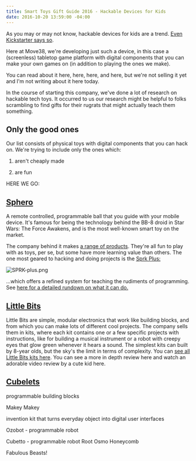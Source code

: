 ```yaml
---
title: Smart Toys Gift Guide 2016 - Hackable Devices for Kids
date: 2016-10-20 13:59:00 -04:00
---
```


As you may or may not know, hackable devices for kids are a trend. [Even Kickstarter says so](https://medium.com/kickstarter/our-tech-predictions-for-2017-5810bb931d63#.gryfq73mv).

Here at Move38, we're developing just such a device, in this case a (screenless) tabletop game platform with digital components that you can make your own games on (in addition to playing the ones we make).

You can read about it here, here, here, and here, but we're not selling it yet and I'm not writing about it here today.

In the course of starting this company, we've done a lot of research on hackable tech toys. It occurred to us our research might be helpful  to folks scrambling to find gifts for their rugrats that might actually teach them something.

## Only the good ones

Our list consists of physical toys with digital components that you can hack on. We're trying to include only the ones which:

1. aren't cheaply made

2. are fun

HERE WE GO:

## [Sphero](http://www.sphero.com/)

A remote controlled, programmable ball that you guide with your mobile device. It's famous for being the technology behind the BB-8 droid in Star Wars: The Force Awakens, and is the most well-known smart toy on the market.

The company behind it makes [a range of products](https://store.sphero.com/). They're all fun to play with as toys, per se, but some have more learning value than others. The one most geared to hacking and doing projects is the [Sprk Plus:](http://www.sphero.com/sprk-plus)

![SPRK-plus.png](/uploads/SPRK-plus.png)

...which offers a refined system for teaching the rudiments of programming. See [here for a detailed rundown on what it can do.](https://www.cnet.com/news/sphero-sprk-and-lightning-lab-a-coding-robot-with-new-improvements/)

## [Little Bits](http://littlebits.cc/)

Little Bits are simple, modular electronics that work like building blocks, and from which you can make lots of different cool projects. The company sells them in kits, where each kit contains one or a few specific projects with instructions, like for building a musical instrument or a robot with creepy eyes that glow green whenever it hears a sound. The simplest kits can built by 8-year olds, but the sky's the limit in terms of complexity. You can [see all Little Bits kits here](http://littlebits.cc/shop/kits).  You can see a more in depth review here and watch an adorable video review by a cute kid here. 

## [Cubelets](http://www.modrobotics.com/cubelets/)

programmable building blocks

Makey Makey

invention kit that turns everyday object into digital user interfaces

Ozobot - programmable robot

Cubetto - programmable robot
Root
Osmo
Honeycomb

Fabulous Beasts!
